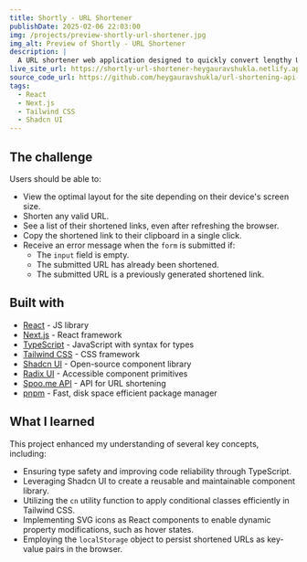 ```yaml
---
title: Shortly - URL Shortener
publishDate: 2025-02-06 22:03:00
img: /projects/preview-shortly-url-shortener.jpg
img_alt: Preview of Shortly - URL Shortener
description: |
  A URL shortener web application designed to quickly convert lengthy URLs into shareable short links. It includes a copy-to-clipboard button for easy sharing and stores shortened links in the browser’s localStorage for quick access across sessions.
live_site_url: https://shortly-url-shortener-heygauravshukla.netlify.app
source_code_url: https://github.com/heygauravshukla/url-shortening-api-landing-page
tags:
  - React
  - Next.js
  - Tailwind CSS
  - Shadcn UI
---
```


## The challenge

Users should be able to:

- View the optimal layout for the site depending on their device's screen size.
- Shorten any valid URL.
- See a list of their shortened links, even after refreshing the browser.
- Copy the shortened link to their clipboard in a single click.
- Receive an error message when the `form` is submitted if:
  - The `input` field is empty.
  - The submitted URL has already been shortened.
  - The submitted URL is a previously generated shortened link.

## Built with

- [React](https://reactjs.org/) - JS library
- [Next.js](https://nextjs.org/) - React framework
- [TypeScript](https://www.typescriptlang.org/) - JavaScript with syntax for types
- [Tailwind CSS](https://tailwindcss.com/) - CSS framework
- [Shadcn UI](https://ui.shadcn.com/) - Open-source component library
- [Radix UI](https://www.radix-ui.com/) - Accessible component primitives
- [Spoo.me API](https://spoo.me/api) - API for URL shortening
- [pnpm](https://pnpm.io/) - Fast, disk space efficient package manager

## What I learned

This project enhanced my understanding of several key concepts, including:

- Ensuring type safety and improving code reliability through TypeScript.
- Leveraging Shadcn UI to create a reusable and maintainable component library.
- Utilizing the `cn` utility function to apply conditional classes efficiently in Tailwind CSS.
- Implementing SVG icons as React components to enable dynamic property modifications, such as hover states.
- Employing the `localStorage` object to persist shortened URLs as key-value pairs in the browser.
